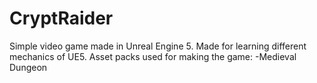 # CryptRaider
 Simple video game made in Unreal Engine 5. Made for learning different mechanics of UE5.
 Asset packs used for making the game:
  -Medieval Dungeon
